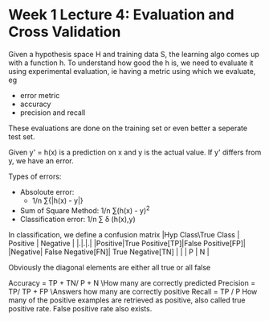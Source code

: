 # Week 1 Lecture 4: Evaluation and Cross Validation

Given a hypothesis space H and training data S, the learning algo comes up with a function h. To understand how good the h is, we need to evaluate it using experimental evaluation, ie having a metric using which we evaluate, eg 
- error metric
- accuracy
- precision and recall

These evaluations are done on the training set or even better a seperate test set.

Given y' = h(x) is a prediction on x and y is the actual value. If y' differs from y, we have an error.

Types of errors:
- Absoloute error: 
  - 1/n &sum;{|h(x) - y|}
- Sum of Square Method: 1/n &sum;(h(x) - y)<sup>2</sup>
- Classification error: 1/n &sum; &delta; (h(x),y)

In classification, we define a confusion matrix
|Hyp Class\True Class | Positive | Negative |
|.|.|.|
|Positive|True Positive[TP]|False Positive[FP]|
|Negative| False Negative[FN]| True Negative[TN] |
| | P | N |

Obviously the diagonal elements are either all true or all false

Accuracy = TP + TN/ P + N
\\How many are correctly predicted
Precision = TP/ TP + FP
\\Answers how many are correctly positive
Recall = TP / P
How many of the positive examples are retrieved as positive, also called true positive rate. False positive rate also exists.
